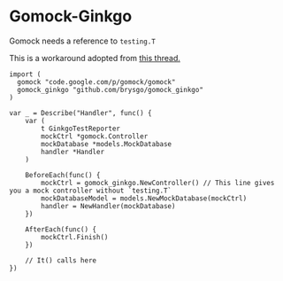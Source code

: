 Gomock-Ginkgo
=============

Gomock needs a reference to `testing.T`

This is a workaround adopted from [this thread.](https://github.com/onsi/ginkgo/issues/9)

```
import (
  gomock "code.google.com/p/gomock/gomock"
  gomock_ginkgo "github.com/brysgo/gomock_ginkgo"
)

var _ = Describe("Handler", func() {
    var (
        t GinkgoTestReporter
        mockCtrl *gomock.Controller
        mockDatabase *models.MockDatabase
        handler *Handler
    )

    BeforeEach(func() {
        mockCtrl = gomock_ginkgo.NewController() // This line gives you a mock controller without `testing.T`
        mockDatabaseModel = models.NewMockDatabase(mockCtrl)
        handler = NewHandler(mockDatabase)
    })

    AfterEach(func() {
        mockCtrl.Finish()
    })

    // It() calls here
})
```
